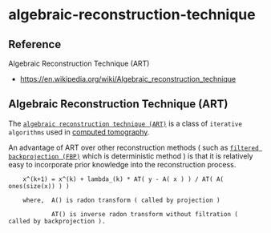 # algebraic-reconstruction-technique

## Reference
Algebraic Reconstruction Technique (ART)
- https://en.wikipedia.org/wiki/Algebraic_reconstruction_technique

## Algebraic Reconstruction Technique (ART)
The [`algebraic reconstruction technique (ART)`]( https://en.wikipedia.org/wiki/Algebraic_reconstruction_technique) is a class of `iterative algorithms` used in [computed tomography](https://en.wikipedia.org/wiki/CT_scan). 

An advantage of ART over other reconstruction methods ( such as [`filtered backprojection (FBP)`](https://en.wikipedia.org/wiki/Radon_transform) which is deterministic method ) is that it is relatively easy to incorporate prior knowledge into the reconstruction process.

        x^(k+1) = x^(k) + lambda_(k) * AT( y - A( x ) ) / AT( A( ones(size(x)) ) )
        
        where,  A() is radon transform ( called by projection ) 
        
                AT() is inverse radon transform without filtration ( called by backprojection ).

